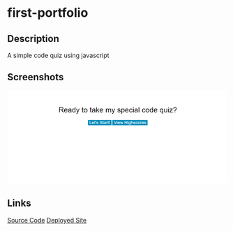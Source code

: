 # first-portfolio
## Description 
A simple code quiz using javascript
## Screenshots
![Screenshot of Code](./assets/screenshot.png)
## Links
[Source Code](https://github.com/LilyWS/code-quiz)
[Deployed Site](https://lilyws.github.io/code-quiz/)
